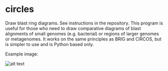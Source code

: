 # circles
Draw blast ring diagrams. See instructions in the repository.
This program is useful for those who need to draw comparative diagrams of blast alignments of small genomes (e.g. bacterial) or regions of larger genomes or metagenomes. It works on the same principles as BRIG and CIRCOS, but is simpler to use and is Python based only.

Example image:
</p>

![alt text](https://www.frontiersin.org/files/Articles/301450/fmicb-09-00865-HTML/image_m/fmicb-09-00865-g001.jpg)

